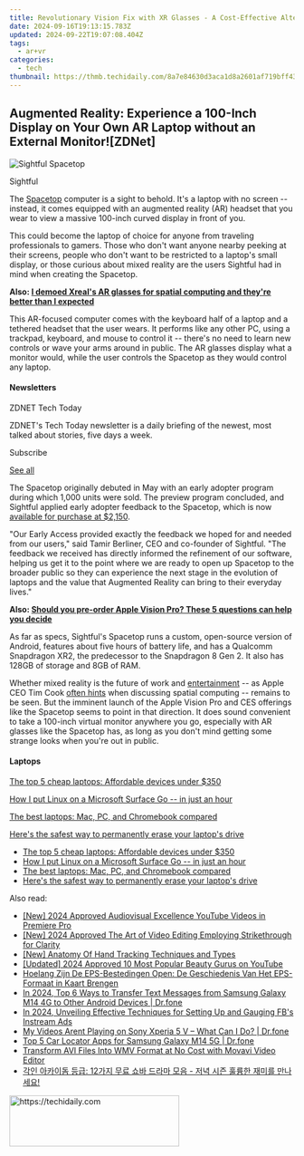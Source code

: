 ```yaml
---
title: Revolutionary Vision Fix with XR Glasses - A Cost-Effective Alternative to Expensive Tech, Outshining Apple Product FOMO
date: 2024-09-16T19:13:15.783Z
updated: 2024-09-22T19:07:08.404Z
tags:
  - ar+vr
categories:
  - tech
thumbnail: https://thmb.techidaily.com/8a7e84630d3aca1d8a2601af719bff431bf93c02b2b4875663befca17245e9f8.jpg
---
```


## Augmented Reality: Experience a 100-Inch Display on Your Own AR Laptop without an External Monitor![ZDNet]

![Sightful Spacetop](https://www.zdnet.com/a/img/resize/7ff64b211bccdae9e023f61cf988dce7f8e58804/2024/01/18/92490641-9e15-4cbc-b3d4-66c68141e43c/spacetop.jpg?auto=webp&width=1280)

Sightful

The [Spacetop](https://sightful.com/) computer is a sight to behold. It's a laptop with no screen -- instead, it comes equipped with an augmented reality (AR) headset that you wear to view a massive 100-inch curved display in front of you. 

This could become the laptop of choice for anyone from traveling professionals to gamers. Those who don't want anyone nearby peeking at their screens, people who don't want to be restricted to a laptop's small display, or those curious about mixed reality are the users Sightful had in mind when creating the Spacetop. 

**Also: [I demoed Xreal's AR glasses for spatial computing and they're better than I expected](https://www.zdnet.com/article/i-demoed-xreals-ar-glasses-for-spatial-computing-and-theyre-better-than-i-expected/)**

This AR-focused computer comes with the keyboard half of a laptop and a tethered headset that the user wears. It performs like any other PC, using a trackpad, keyboard, and mouse to control it -- there's no need to learn new controls or wave your arms around in public. The AR glasses display what a monitor would, while the user controls the Spacetop as they would control any laptop.

#### Newsletters

ZDNET Tech Today

ZDNET's Tech Today newsletter is a daily briefing of the newest, most talked about stories, five days a week.

 Subscribe

[See all](https://www.zdnet.com/newsletters/)

The Spacetop originally debuted in May with an early adopter program during which 1,000 units were sold. The preview program concluded, and Sightful applied early adopter feedback to the Spacetop, which is now [available for purchase at $2,150](https://sightful.com/).

"Our Early Access provided exactly the feedback we hoped for and needed from our users," said Tamir Berliner, CEO and co-founder of Sightful. "The feedback we received has directly informed the refinement of our software, helping us get it to the point where we are ready to open up Spacetop to the broader public so they can experience the next stage in the evolution of laptops and the value that Augmented Reality can bring to their everyday lives."

**Also: [Should you pre-order Apple Vision Pro? These 5 questions can help you decide](https://www.zdnet.com/article/apple-vision-pro-should-you-pre-order/)**

As far as specs, Sightful's Spacetop runs a custom, open-source version of Android, features about five hours of battery life, and has a Qualcomm Snapdragon XR2, the predecessor to the Snapdragon 8 Gen 2\. It also has 128GB of storage and 8GB of RAM. 

Whether mixed reality is the future of work and [entertainment](https://www.zdnet.com/article/apple-is-now-marketing-vision-pro-as-the-ultimate-entertainment-device/) \-- as Apple CEO Tim Cook [often hints](https://www.zdnet.com/article/apple-vision-pro-in-stores-february-2-pre-orders-start-january-19/) when discussing spatial computing -- remains to be seen. But the imminent launch of the Apple Vision Pro and CES offerings like the Spacetop seems to point in that direction. It does sound convenient to take a 100-inch virtual monitor anywhere you go, especially with AR glasses like the Spacetop has, as long as you don't mind getting some strange looks when you're out in public. 

#### Laptops

[The top 5 cheap laptops: Affordable devices under $350](https://www.zdnet.com/article/best-cheap-laptop/ "The top 5 cheap laptops: Affordable devices under $350")

[How I put Linux on a Microsoft Surface Go -- in just an hour](https://www.zdnet.com/article/how-i-put-linux-on-a-microsoft-surface-go-in-just-an-hour/ "How I put Linux on a Microsoft Surface Go -- in just an hour")

[The best laptops: Mac, PC, and Chromebook compared](https://www.zdnet.com/article/best-laptop/ "The best laptops: Mac, PC, and Chromebook compared")

[Here's the safest way to permanently erase your laptop's drive](https://www.zdnet.com/article/wiping-a-windows-laptop-heres-the-safest-free-way-to-erase-your-personal-data/ "Here's the safest way to permanently erase your laptop's drive")

* [The top 5 cheap laptops: Affordable devices under $350](https://www.zdnet.com/article/best-cheap-laptop/ "The top 5 cheap laptops: Affordable devices under $350")
* [How I put Linux on a Microsoft Surface Go -- in just an hour](https://www.zdnet.com/article/how-i-put-linux-on-a-microsoft-surface-go-in-just-an-hour/ "How I put Linux on a Microsoft Surface Go -- in just an hour")
* [The best laptops: Mac, PC, and Chromebook compared](https://www.zdnet.com/article/best-laptop/ "The best laptops: Mac, PC, and Chromebook compared")
* [Here's the safest way to permanently erase your laptop's drive](https://www.zdnet.com/article/wiping-a-windows-laptop-heres-the-safest-free-way-to-erase-your-personal-data/ "Here's the safest way to permanently erase your laptop's drive")

<ins class="adsbygoogle"
     style="display:block"
     data-ad-format="autorelaxed"
     data-ad-client="ca-pub-7571918770474297"
     data-ad-slot="1223367746"></ins>

<ins class="adsbygoogle"
     style="display:block"
     data-ad-client="ca-pub-7571918770474297"
     data-ad-slot="8358498916"
     data-ad-format="auto"
     data-full-width-responsive="true"></ins>

<span class="atpl-alsoreadstyle">Also read:</span>
<div><ul>
<li><a href="https://facebook-record-videos.techidaily.com/new-2024-approved-audiovisual-excellence-youtube-videos-in-premiere-pro/"><u>[New] 2024 Approved Audiovisual Excellence YouTube Videos in Premiere Pro</u></a></li>
<li><a href="https://video-capture.techidaily.com/new-2024-approved-the-art-of-video-editing-employing-strikethrough-for-clarity/"><u>[New] 2024 Approved The Art of Video Editing Employing Strikethrough for Clarity</u></a></li>
<li><a href="https://fox-cloud.techidaily.com/new-anatomy-of-hand-tracking-techniques-and-types/"><u>[New] Anatomy Of Hand Tracking Techniques and Types</u></a></li>
<li><a href="https://facebook-video-share.techidaily.com/updated-2024-approved-10-most-popular-beauty-gurus-on-youtube/"><u>[Updated] 2024 Approved 10 Most Popular Beauty Gurus on YouTube</u></a></li>
<li><a href="https://some-tips.techidaily.com/hoelang-zijn-de-eps-bestedingen-open-de-geschiedenis-van-het-eps-formaat-in-kaart-brengen/"><u>Hoelang Zijn De EPS-Bestedingen Open: De Geschiedenis Van Het EPS-Formaat in Kaart Brengen</u></a></li>
<li><a href="https://android-transfer.techidaily.com/in-2024-top-6-ways-to-transfer-text-messages-from-samsung-galaxy-m14-4g-to-other-android-devices-drfone-by-drfone-transfer-from-android-transfer-from-android/"><u>In 2024, Top 6 Ways to Transfer Text Messages from Samsung Galaxy M14 4G to Other Android Devices | Dr.fone</u></a></li>
<li><a href="https://facebook-clips.techidaily.com/in-2024-unveiling-effective-techniques-for-setting-up-and-gauging-fbs-instream-ads/"><u>In 2024, Unveiling Effective Techniques for Setting Up and Gauging FB's Instream Ads</u></a></li>
<li><a href="https://fix-guide.techidaily.com/my-videos-arent-playing-on-sony-xperia-5-v-what-can-i-do-drfone-by-drfone-fix-android-problems-fix-android-problems/"><u>My Videos Arent Playing on Sony Xperia 5 V – What Can I Do? | Dr.fone</u></a></li>
<li><a href="https://android-location-track.techidaily.com/top-5-car-locator-apps-for-samsung-galaxy-m14-5g-drfone-by-drfone-virtual-android/"><u>Top 5 Car Locator Apps for Samsung Galaxy M14 5G | Dr.fone</u></a></li>
<li><a href="https://some-tips.techidaily.com/transform-avi-files-into-wmv-format-at-no-cost-with-movavi-video-editor/"><u>Transform AVI Files Into WMV Format at No Cost with Movavi Video Editor</u></a></li>
<li><a href="https://some-tips.techidaily.com/1726222751600-12/"><u>각인 아카이돔 등급: 12가지 무료 쇼바 드라마 모음 - 저녁 시즌 훌륭한 재미를 만나세요!</u></a></li>
</ul></div>

<!-- affiliate ads begin -->
<a href="https://aligracehair.sjv.io/c/5597632/2036467/19272" target="_top" id="2036467">
  <img src="//a.impactradius-go.com/display-ad/19272-2036467" border="0" alt="https://techidaily.com" width="300" height="90"/>
</a>
<img height="0" width="0" src="https://aligracehair.sjv.io/i/5597632/2036467/19272" style="position:absolute;visibility:hidden;" border="0" />
<!-- affiliate ads end -->

